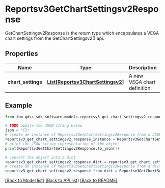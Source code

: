# Reportsv3GetChartSettingsv2Response

GetChartSettingsv2Response is the return type which encapsulates a VEGA chart settings from the GetChartSettingsv2() api.

## Properties

Name | Type | Description | Notes
------------ | ------------- | ------------- | -------------
**chart_settings** | [**List[Reportsv3ChartSettingsv2]**](Reportsv3ChartSettingsv2.md) | A new VEGA chart definition. | [optional] 

## Example

```python
from ibm_gdsc_sdk_software.models.reportsv3_get_chart_settingsv2_response import Reportsv3GetChartSettingsv2Response

# TODO update the JSON string below
json = "{}"
# create an instance of Reportsv3GetChartSettingsv2Response from a JSON string
reportsv3_get_chart_settingsv2_response_instance = Reportsv3GetChartSettingsv2Response.from_json(json)
# print the JSON string representation of the object
print(Reportsv3GetChartSettingsv2Response.to_json())

# convert the object into a dict
reportsv3_get_chart_settingsv2_response_dict = reportsv3_get_chart_settingsv2_response_instance.to_dict()
# create an instance of Reportsv3GetChartSettingsv2Response from a dict
reportsv3_get_chart_settingsv2_response_from_dict = Reportsv3GetChartSettingsv2Response.from_dict(reportsv3_get_chart_settingsv2_response_dict)
```
[[Back to Model list]](../README.md#documentation-for-models) [[Back to API list]](../README.md#documentation-for-api-endpoints) [[Back to README]](../README.md)


